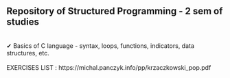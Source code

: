 <h2>Repository of Structured Programming - 2 sem of studies</h2>
<br>✔ Basics of C language - syntax, loops, functions, indicators, data structures, etc.</br>
<br>EXERCISES LIST : https://michal.panczyk.info/pp/krzaczkowski_pop.pdf</br>
